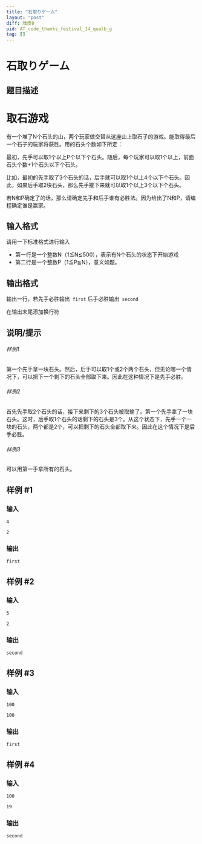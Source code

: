 ```yaml
---
title: "石取りゲーム"
layout: "post"
diff: 难度0
pid: AT_code_thanks_festival_14_qualb_g
tag: []
---
```


# 石取りゲーム

## 题目描述

# 取石游戏

有一个堆了N个石头的山，两个玩家做交替从这座山上取石子的游戏。能取得最后一个石子的玩家将获胜。用的石头个数如下所定：

最初，先手可以取1个以上P个以下个石头。随后，每个玩家可以取1个以上，前面石头个数+1个石头以下个石头。

比如，最初的先手取了3个石头的话，后手就可以取1个以上4个以下个石头。因此，如果后手取2块石头，那么先手接下来就可以取1个以上3个以下个石头。

若N和P确定了的话，那么请确定先手和后手谁有必胜法。因为给出了N和P，请编程确定谁是赢家。

## 输入格式

请用一下标准格式进行输入

- 第一行是一个整数N（1≦N≦500），表示有N个石头的状态下开始游戏
- 第二行是一个整数P（1≦P≦N），意义如题。

## 输出格式

输出一行，若先手必胜输出```
first```
后手必胜输出```
second```

在输出末尾添加换行符

## 说明/提示

###### 样例1
第一个先手拿一块石头。然后，后手可以取1个或2个两个石头，但无论哪一个情况下，可以把下一个剩下的石头全部取下来。因此在这种情况下是先手必胜。
###### 样例2
首先先手取2个石头的话，接下来剩下的3个石头被取输了。第一个先手拿了一块石头。这时，后手取1个石头的话剩下的石头是3个。从这个状态下，先手一个一块的石头，两个都是2个，可以把剩下的石头全部取下来。因此在这个情况下是后手必胜。
###### 样例3
可以用第一手拿所有的石头。

## 样例 #1

### 输入

```
4
2
```

### 输出

```
first
```

## 样例 #2

### 输入

```
5
2
```

### 输出

```
second
```

## 样例 #3

### 输入

```
100
100
```

### 输出

```
first
```

## 样例 #4

### 输入

```
100
19
```

### 输出

```
second
```


